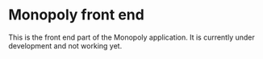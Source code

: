 # Monopoly front end

This is the front end part of the Monopoly application. It is currently under development and not working yet.
